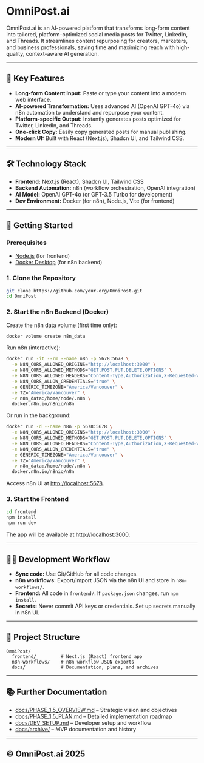# OmniPost.ai

OmniPost.ai is an AI-powered platform that transforms long-form content into tailored, platform-optimized social media posts for Twitter, LinkedIn, and Threads. It streamlines content repurposing for creators, marketers, and business professionals, saving time and maximizing reach with high-quality, context-aware AI generation.

---

## 🚀 Key Features
- **Long-form Content Input:** Paste or type your content into a modern web interface.
- **AI-powered Transformation:** Uses advanced AI (OpenAI GPT-4o) via n8n automation to understand and repurpose your content.
- **Platform-specific Output:** Instantly generates posts optimized for Twitter, LinkedIn, and Threads.
- **One-click Copy:** Easily copy generated posts for manual publishing.
- **Modern UI:** Built with React (Next.js), Shadcn UI, and Tailwind CSS.

---

## 🛠️ Technology Stack
- **Frontend:** Next.js (React), Shadcn UI, Tailwind CSS
- **Backend Automation:** n8n (workflow orchestration, OpenAI integration)
- **AI Model:** OpenAI GPT-4o (or GPT-3.5 Turbo for development)
- **Dev Environment:** Docker (for n8n), Node.js, Vite (for frontend)

---

## 🏁 Getting Started

### Prerequisites
- [Node.js](https://nodejs.org/) (for frontend)
- [Docker Desktop](https://www.docker.com/products/docker-desktop/) (for n8n backend)

### 1. Clone the Repository
```bash
git clone https://github.com/your-org/OmniPost.git
cd OmniPost
```

### 2. Start the n8n Backend (Docker)
Create the n8n data volume (first time only):
```bash
docker volume create n8n_data
```
Run n8n (interactive):
```bash
docker run -it --rm --name n8n -p 5678:5678 \
  -e N8N_CORS_ALLOWED_ORIGINS="http://localhost:3000" \
  -e N8N_CORS_ALLOWED_METHODS="GET,POST,PUT,DELETE,OPTIONS" \
  -e N8N_CORS_ALLOWED_HEADERS="Content-Type,Authorization,X-Requested-With,Origin,Accept" \
  -e N8N_CORS_ALLOW_CREDENTIALS="true" \
  -e GENERIC_TIMEZONE="America/Vancouver" \
  -e TZ="America/Vancouver" \
  -v n8n_data:/home/node/.n8n \
  docker.n8n.io/n8nio/n8n
```
Or run in the background:
```bash
docker run -d --name n8n -p 5678:5678 \
  -e N8N_CORS_ALLOWED_ORIGINS="http://localhost:3000" \
  -e N8N_CORS_ALLOWED_METHODS="GET,POST,PUT,DELETE,OPTIONS" \
  -e N8N_CORS_ALLOWED_HEADERS="Content-Type,Authorization,X-Requested-With,Origin,Accept" \
  -e N8N_CORS_ALLOW_CREDENTIALS="true" \
  -e GENERIC_TIMEZONE="America/Vancouver" \
  -e TZ="America/Vancouver" \
  -v n8n_data:/home/node/.n8n \
  docker.n8n.io/n8nio/n8n
```
Access n8n UI at [http://localhost:5678](http://localhost:5678).

### 3. Start the Frontend
```bash
cd frontend
npm install
npm run dev
```
The app will be available at [http://localhost:3000](http://localhost:3000).

---

## 🧑‍💻 Development Workflow
- **Sync code:** Use Git/GitHub for all code changes.
- **n8n workflows:** Export/import JSON via the n8n UI and store in `n8n-workflows/`.
- **Frontend:** All code in `frontend/`. If `package.json` changes, run `npm install`.
- **Secrets:** Never commit API keys or credentials. Set up secrets manually in n8n UI.

---

## 📁 Project Structure
```
OmniPost/
  frontend/         # Next.js (React) frontend app
  n8n-workflows/    # n8n workflow JSON exports
  docs/             # Documentation, plans, and archives
```

---

## 📚 Further Documentation
- [docs/PHASE_1.5_OVERVIEW.md](docs/PHASE_1.5_OVERVIEW.md) – Strategic vision and objectives
- [docs/PHASE_1.5_PLAN.md](docs/PHASE_1.5_PLAN.md) – Detailed implementation roadmap
- [docs/DEV_SETUP.md](docs/DEV_SETUP.md) – Developer setup and workflow
- [docs/archive/](docs/archive/) – MVP documentation and history

---

## © OmniPost.ai 2025